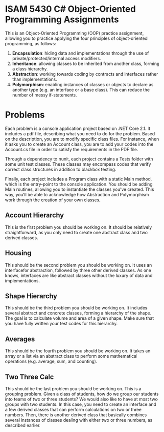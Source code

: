 # ISAM 5430 C# Object-Oriented Programming Assignments

This is an Object-Oriented Programming (OOP) practice assignment, allowing you to practice applying the four principles of object-oriented programming, as follows:

1. **Encapsulation**: hiding data and implementations through the use of private/protected/internal access modifiers.
2. **Inheritance**: allowing classes to be inherited from another class, forming a class hierarchy.
3. **Abstraction**: working towards coding by contracts and interfaces rather than implementations.
4. **Polymorphism**: enabling instances of classes or objects to declare as another type (e.g. an interface or a base class). This can reduce the number of messy if-statements.

# Problems
Each problem is a console application project based on .NET Core 2.1. It includes a pdf file, describing what you need to do for the problem. Based on the description, you are to modify specific class files. For instance, when it asks you to create an Account class, you are to add your codes into the Account.cs file in order to satisfy the requirements in the PDF file.

Through a dependency to nunit, each project contains a Tests folder with some unit test classes. These classes may encompass codes that verify correct class structures in addition to blackbox testing.

Finally, each project includes a Program class with a static Main method, which is the entry-point to the console application. You should be adding Main routines, allowing you to instantiate the classes you've created. This way, you'll be able to acknowledge how Abstraction and Polymorphism work through the creation of your own classes.

## Account Hierarchy
This is the first problem you should be working on. It should be relatively straightforward, as you only need to create one abstract class and two derived classes.

## Housing
This should be the second problem you should be working on. It uses an interfacefor abstraction, followed by three other derived classes. As one knows, interfaces are like abstract classes without the luxury of data and implementations. 

## Shape Hierarchy
This should be the third problem you should be working on. It includes several abstract and concrete classes, forming a hierarchy of the shape. The goal is to calculate volume and area of a given shape. Make sure that you have fully written your test codes for this hierarchy.

## Averages
This should be the fourth problem you should be working on. It takes an array or a list via an abstract class to perform some mathematical operations (e.g. average, sum, and counting).

## Two Three Calc
This should be the last problem you should be working on. This is a grouping problem. Given a class of students, how do we group our students into teams of two or three students? We would also like to have at most two groups with two students. In this case, you need to create an interface and a few derived classes that can perform calculations on two or three numbers. Then, there is another derived class that basically combines several instances of classes dealing with either two or three numbers, as described earlier.

